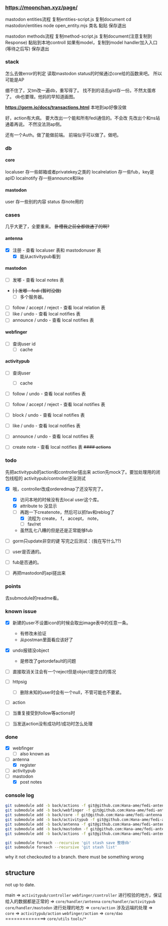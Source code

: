 #

### https://moonchan.xyz/page/

mastodon entities流程
复制entities-script.js
复制document
cd mastodon/entities
node open_entity.mjs 类名
黏贴
保存退出

mastodon methods流程
复制method-script.js
复制document(注意复制到Response)
黏贴到本地controll
如果有model，复制到model
handler加入入口(等待之后写)
保存退出

### **stack**
怎么去做error的判定
读取mastodon status的时候通过core给的函数来吧。
所以可能是AP

绷不住了，又tm改一遍db，重写得了。
找不到的话去gist存一份。不然太蛋疼了。
db也要理。他妈的早知道画图。

**https://gorm.io/docs/transactions.html**
本地到ap好像没做

好，action有大病。
要大改出一个能和所有fedi通信的。不会改
先改出个和ns站通着再说。
不然没法测ap侧。

还有一个Auth。做了能做前端。
前端似乎可以做了。做吧。

### db

#### core
localuser
存一些邮箱或者privatekey之类的
localrelation
存一些fub，key是apID
localnotify
存一些announce和like


#### mastodon
user
存一些别的内容
status
存note用的


### **cases**

几乎大更了，全要重来。
~~卧槽我之前全都做通了的啊?~~

#### antenna
- [x] 注册 - 查看 localuser 表和 mastodonuser 表
  - [x] 能从activitypub看到
#### mastodon
- [ ] 发嘟 - 查看 local notes 表
- ~~[ ] 发嘟 - fedi (暂时没做)~~
  - [ ] 多个服务器。
- [ ] follow / accept / reject - 查看 local relation 表
- [ ] like / undo - 查看 local notifies 表
- [ ] announce / undo - 查看 local notifies 表
#### webfinger
- [ ] 查询user id
  - [ ] cache
#### activitypub
- [ ] 查询user
  - [ ] cache
- [ ] follow / undo - 查看 local notifies 表
- [ ] follow / accept / reject - 查看 local notifies 表
- [ ] block / undo - 查看 local notifies 表
- [ ] like / undo - 查看 local notifies 表
- [ ] announce / undo - 查看 local notifies 表
- [ ] create note - 查看 local notifies 表
~~#### actions~~



### **todo**
先把activitypub的action和controller搓出来
action先mock了。要加处理用的闭包线程的
activitypub/controller还没测试
- [x] 哦，controller改成orderedmap了还没写完了。
  - [x] 访问本地的时候没有去local user这个库。
  - [x] attribute to 没显示
  - [ ] 再跑一下createnote，然后可以抓fav和reblog了
    - [x] 流程为 create， f， accept， note， 
    - [ ] fav/ret
  - 虽然乱七八糟的但是还是正常能够fub
- [ ] gorm只update非空的键
写完之后测试：(我在写什么??)
- [ ] user是否通的。
- [ ] fub是否通的。

- [ ] 再把mastodon的api搓出来

### **points**

去submodule的readme看。

### **known issue**
- [x] 新建的user不设置icon的时候会取出image表中的任意一条。
  - 有修改未验证
  - 从postman里面看应该好了
- [x] undo报错没object
  - 是修改了getordefault的问题
- [ ] 直接取消关注会有一个reject但是object是空白的情况

- [ ] httpsig
  - [ ] 删除未知的user时会有一个null，不管可能也不要紧。
- [ ] action
- [ ] 当重复接受到follow等actions时
- [ ] 当发送action没有成功时/成功时怎么处理

### **done**
- [x] webfinger
  - [ ] also known as
- [ ] antenna
  - [x] register
- [ ] activitypub
- [ ] mastodon
  - [x] post notes

### console log

```sh
git submodule add -b back/actions -f git@github.com:Hana-ame/fedi-antenna.git actions --depth 1
git submodule add -b back/webfinger -f git@github.com:Hana-ame/fedi-antenna.git webfinger --depth 1
git submodule add -b back/core -f git@github.com:Hana-ame/fedi-antenna.git core --depth 1 
git submodule add -b back/activitypub -f git@github.com:Hana-ame/fedi-antenna.git activitypub --depth 1
git submodule add -b back/antenna -f git@github.com:Hana-ame/fedi-antenna.git antenna --depth 1 
git submodule add -b back/mastodon -f git@github.com:Hana-ame/fedi-antenna.git mastodon --depth 1 
git submodule add -b back/actions -f git@github.com:Hana-ame/fedi-antenna.git actions --depth 1

```

```sh
git submodule foreach --recursive 'git stash save 整理db'
git submodule foreach --recursive 'git stash list'
```

why it not checkouted to a branch. there must be something wrong


## structure

not up to date.

main 
=>
`activitypub/controller`
`webfinger/controller`
进行校验的地方，保证给入的数据都是正常的
=>
`core/handler/antenna`
`core/handler/activitypub`
`core/handler/mastodon`
进行处理的地方
=>
`core/action`
涉及远端的处理
=>
`core`
=>
`activitypub/action`
`webfinger/action`
=>
`core/dao`
==============>
`core/utils`
`tools/*`
